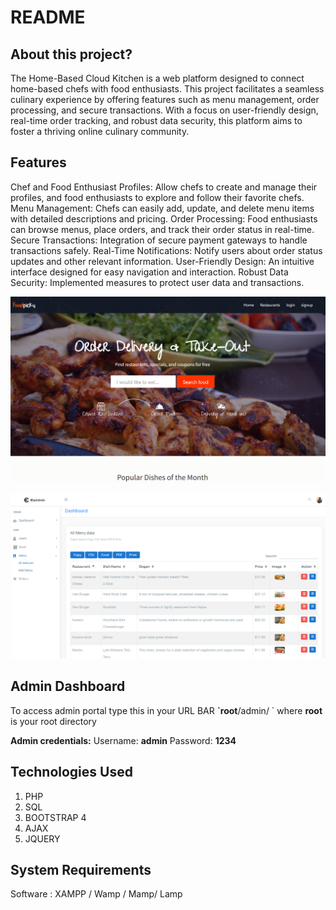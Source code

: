 # README

## About this project?

The Home-Based Cloud Kitchen is a web platform designed to connect home-based chefs with food enthusiasts. This project facilitates a seamless culinary experience by offering features such as menu management, order processing, and secure transactions. With a focus on user-friendly design, real-time order tracking, and robust data security, this platform aims to foster a thriving online culinary community.

## Features

Chef and Food Enthusiast Profiles: Allow chefs to create and manage their profiles, and food enthusiasts to explore and follow their favorite chefs.
Menu Management: Chefs can easily add, update, and delete menu items with detailed descriptions and pricing.
Order Processing: Food enthusiasts can browse menus, place orders, and track their order status in real-time.
Secure Transactions: Integration of secure payment gateways to handle transactions safely.
Real-Time Notifications: Notify users about order status updates and other relevant information.
User-Friendly Design: An intuitive interface designed for easy navigation and interaction.
Robust Data Security: Implemented measures to protect user data and transactions.

![Front view](.gitbook/assets/1.png)

![Backend view](.gitbook/assets/2.png)


## Admin Dashboard

To access admin portal type this in your URL BAR **\`root**/admin/ \`  where **root** is your root directory

 **Admin credentials:** Username: **admin** Password: **1234**

## Technologies Used

1. PHP
2. SQL
3. BOOTSTRAP 4
4. AJAX
5. JQUERY

## System Requirements

Software : XAMPP / Wamp / Mamp/ Lamp 


